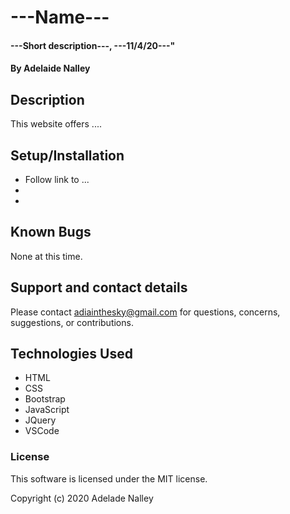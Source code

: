 # ---Name---
#### ---Short description---, ---11/4/20---"

#### By **Adelaide Nalley**

## Description
This website offers ....

## Setup/Installation

* Follow link to ...
* 
* 

## Known Bugs

None at this time.

## Support and contact details

Please contact adiainthesky@gmail.com for questions, concerns, suggestions, or contributions.

## Technologies Used

* HTML
* CSS
* Bootstrap
* JavaScript
* JQuery
* VSCode

### License

This software is licensed under the MIT license.

Copyright (c) 2020 Adelade Nalley